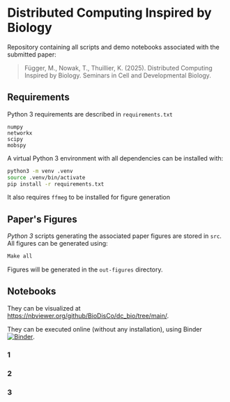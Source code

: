 # Distributed Computing Inspired by Biology

Repository containing all scripts and demo notebooks associated with the submitted paper:
> Függer, M., Nowak, T., Thuillier, K. (2025). Distributed Computing Inspired by Biology. Seminars in Cell and Developmental Biology.


## Requirements

Python 3 requirements are described in `requirements.txt`
```text
numpy
networkx
scipy
mobspy
```
A virtual Python 3 environment with all dependencies can be installed with:
```bash
python3 -m venv .venv
source .venv/bin/activate
pip install -r requirements.txt
```

It also requires `ffmeg` to be installed for figure generation

## Paper's Figures

*Python 3* scripts generating the associated paper figures are stored in `src`.
All figures can be generated using:
```bash
Make all
```
Figures will be generated in the `out-figures` directory.

## Notebooks

They can be visualized at https://nbviewer.org/github/BioDisCo/dc_bio/tree/main/.

They can be executed online (without any installation), using Binder [![Binder](https://mybinder.org/badge_logo.svg)](https://mybinder.org/v2/gh/BioDisCo/dc_bio/HEAD).

### 1

### 2

### 3